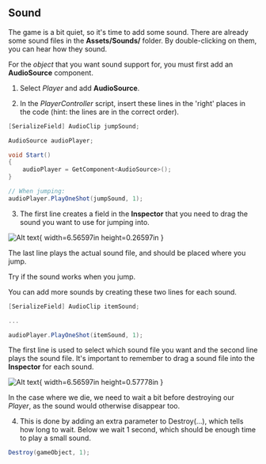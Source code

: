 ## Sound

The game is a bit quiet, so it's time to add some sound. There are
already some sound files in the **Assets/Sounds/** folder. By
double-clicking on them, you can hear how they sound.

For the *object* that you want sound support for, you must first add
an **AudioSource** component.

1.  Select *Player* and add **AudioSource**.

2.  In the *PlayerController* script, insert these lines in the 'right'
    places in the code (hint: the lines are in the correct order).

```csharp
[SerializeField] AudioClip jumpSound;

AudioSource audioPlayer;

void Start()
{
    audioPlayer = GetComponent<AudioSource>();
}

// When jumping:
audioPlayer.PlayOneShot(jumpSound, 1);
```

3.  The first line creates a field in the **Inspector** that you need to
    drag the sound you want to use for jumping into.

![Alt text](media/image28.png){ width=6.56597in height=0.26597in }

The last line plays the actual sound file, and should be placed where you
jump.

Try if the sound works when you jump.

You can add more sounds by creating these two lines for each sound.

```csharp
[SerializeField] AudioClip itemSound;

...

audioPlayer.PlayOneShot(itemSound, 1);
```

The first line is used to select which sound file you want and the
second line plays the sound file. It's important to remember to drag
a sound file into the **Inspector** for each sound.

![Alt text](media/image29.png){ width=6.56597in height=0.57778in }

In the case where we die, we need to wait a bit before destroying
our *Player*, as the sound would otherwise disappear too.

4.  This is done by adding an extra parameter to Destroy(...), which
    tells how long to wait. Below we wait 1 second,
    which should be enough time to play a small sound.

```csharp
Destroy(gameObject, 1);
```
